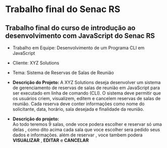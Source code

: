 #  Trabalho final do Senac RS
## Trabalho final do curso de introdução ao desenvolvimento com JavaScript do Senac RS

- Trabalho em Equipe: Desenvolvimento de um Programa CLI em JavaScript

- Cliente: XYZ Solutions

- Tema: Sistema de Reservas de Salas de Reunião 

- **Descrição do Projeto:**
A XYZ Solutions deseja desenvolver um sistema de gerenciamento de reservas de
salas de reunião em JavaScript para ser executado em linha de comando (CLI). O
sistema deve permitir que os usuários criem, visualizem, editem e cancelem
reservas de salas de reunião. Cada reserva deve conter informações como nome
do solicitante, data, horário, sala desejada e finalidade da reunião.

- **Descrição do projeto:**  
Ao todo teremos 9 salas, onde voce podera escolher e reservar só uma delas , como dito acima cada sala que voce escolher sera pedido seus dados e informações.
além de reservar , voce tambem podera  **VISUALIZAR** , **EDITAR** e **CANCELAR**
 



